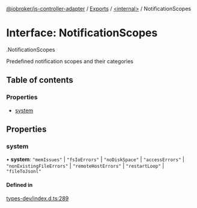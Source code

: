 [@iobroker/js-controller-adapter](../README.md) / [Exports](../modules.md) / [<internal\>](../modules/internal_.md) / NotificationScopes

# Interface: NotificationScopes

[<internal>](../modules/internal_.md).NotificationScopes

Predefined notification scopes and their categories

## Table of contents

### Properties

- [system](internal_.NotificationScopes.md#system)

## Properties

### system

• **system**: ``"memIssues"`` \| ``"fsIoErrors"`` \| ``"noDiskSpace"`` \| ``"accessErrors"`` \| ``"nonExistingFileErrors"`` \| ``"remoteHostErrors"`` \| ``"restartLoop"`` \| ``"fileToJsonl"``

#### Defined in

[types-dev/index.d.ts:289](https://github.com/ioBroker/ioBroker.js-controller/blob/ba81a916/packages/types-dev/index.d.ts#L289)
